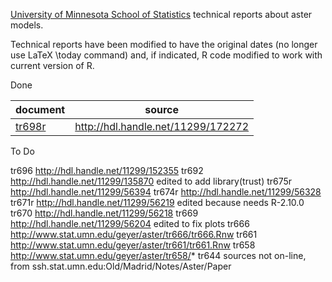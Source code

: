 [University of Minnesota School of Statistics](https://cla.umn.edu/statistics)
technical reports about aster models.

Technical reports have been modified to have the original dates (no
longer use LaTeX \today command) and, if indicated, R code modified
to work with current version of R.

Done

| document | source |
|----------|--------|
| [tr698r](https://raw.githubusercontent.com/cjgeyer/AsterTR/main/tr698/tr698r.pdf) | http://hdl.handle.net/11299/172272 |

To Do

tr696  http://hdl.handle.net/11299/152355
tr692  http://hdl.handle.net/11299/135870 edited to add library(trust)
tr675r http://hdl.handle.net/11299/56394
tr674r http://hdl.handle.net/11299/56328
tr671r http://hdl.handle.net/11299/56219 edited because needs R-2.10.0
tr670  http://hdl.handle.net/11299/56218
tr669  http://hdl.handle.net/11299/56204 edited to fix plots
tr666  http://www.stat.umn.edu/geyer/aster/tr666/tr666.Rnw
tr661  http://www.stat.umn.edu/geyer/aster/tr661/tr661.Rnw
tr658  http://www.stat.umn.edu/geyer/aster/tr658/*
tr644  sources not on-line, from ssh.stat.umn.edu:Old/Madrid/Notes/Aster/Paper
